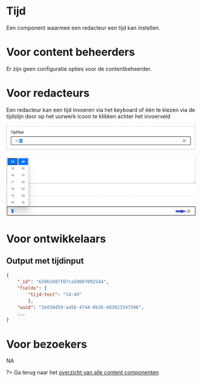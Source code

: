 # Tijd
Een component waarmee een redacteur een tijd kan instellen.

# Voor content beheerders

Er zijn geen configuratie opties voor de contentbeheerder.

# Voor redacteurs
Een redacteur kan een tijd invoeren via het keyboard of één te kiezen via de tijdslijn door op het uurwerk icoon te klikken achter het invoerveld


![Tijd redactie1](../assets/tijd-redactie1.png)

![Tijd redactie2](../assets/tijd-redactie2.png)

# Voor ontwikkelaars

## Output met tijdinput

```json
{
    "_id": "639b2607f07ca50007092544",
    "fields": {
        "tijd-test": "14:49"
        },
    "uuid": "2e038d59-aa5b-4744-8b36-dd3823347396",
    ...
}
```

# Voor bezoekers

NA

?> Ga terug naar het [overzicht van alle content componenten](/redactie/content/inrichten-cc-standaard.md)
















